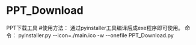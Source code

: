 # PPT_Download
PPT下载工具
#使用方法：
通过pyinstaller工具编译后成exe程序即可使用。
命令：
pyinstaller.py --icon=./main.ico -w --onefile PPT_Download.py
